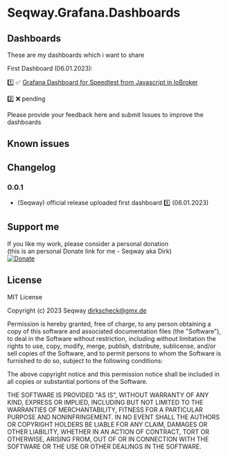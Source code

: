 # **Seqway.Grafana.Dashboards**
## Dashboards

These are my dashboards which i want to share

First Dashboard (06.01.2023):

:one: :white_check_mark: [Grafana Dashboard for Speedtest from Javascript in IoBroker](https://github.com/Seqway/Grafana-Dashboards/tree/main/dashboards/Speedtest)<br>

:two: :x: pending

Please provide your feedback here and submit Issues to improve the dashboards

## Known issues

## Changelog
### 0.0.1
* (Seqway) official release
    uploaded first dashboard :one: (06.01.2023)

## Support me
If you like my work, please consider a personal donation  
(this is an personal Donate link for me - Seqway aka Dirk)  
[![Donate](https://raw.githubusercontent.com/iobroker-community-adapters/ioBroker.sourceanalytix/master/admin/button.png)](http://paypal.me/Seqway)

## License
MIT License

Copyright (c) 2023 Seqway <dirkscheck@gmx.de>

Permission is hereby granted, free of charge, to any person obtaining a copy
of this software and associated documentation files (the "Software"), to deal
in the Software without restriction, including without limitation the rights
to use, copy, modify, merge, publish, distribute, sublicense, and/or sell
copies of the Software, and to permit persons to whom the Software is
furnished to do so, subject to the following conditions:

The above copyright notice and this permission notice shall be included in all
copies or substantial portions of the Software.

THE SOFTWARE IS PROVIDED "AS IS", WITHOUT WARRANTY OF ANY KIND, EXPRESS OR
IMPLIED, INCLUDING BUT NOT LIMITED TO THE WARRANTIES OF MERCHANTABILITY,
FITNESS FOR A PARTICULAR PURPOSE AND NONINFRINGEMENT. IN NO EVENT SHALL THE
AUTHORS OR COPYRIGHT HOLDERS BE LIABLE FOR ANY CLAIM, DAMAGES OR OTHER
LIABILITY, WHETHER IN AN ACTION OF CONTRACT, TORT OR OTHERWISE, ARISING FROM,
OUT OF OR IN CONNECTION WITH THE SOFTWARE OR THE USE OR OTHER DEALINGS IN THE
SOFTWARE.
